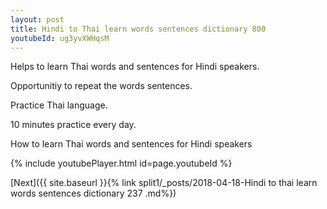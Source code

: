 ```yaml
---
layout: post
title: Hindi to Thai learn words sentences dictionary 800 
youtubeId: ug3yvXWHqsM
---
```

 
 
Helps to learn Thai words and sentences for Hindi speakers.

Opportunitiy to repeat the words sentences. 

Practice Thai language. 
 
10 minutes practice every day. 
 
How to learn Thai words and sentences for Hindi speakers 
 
{% include youtubePlayer.html id=page.youtubeId %}
 
 
[Next]({{ site.baseurl }}{% link  split1/_posts/2018-04-18-Hindi to thai learn words sentences dictionary 237 .md%})
 
